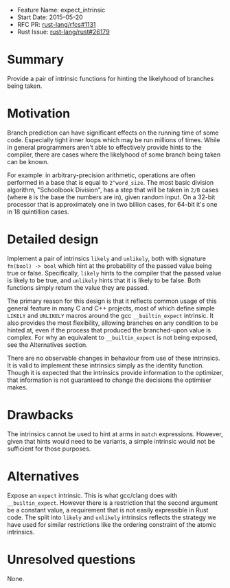 - Feature Name: expect_intrinsic
- Start Date: 2015-05-20
- RFC PR: [rust-lang/rfcs#1131](https://github.com/rust-lang/rfcs/pull/1131)
- Rust Issue: [rust-lang/rust#26179](https://github.com/rust-lang/rust/issues/26179)

# Summary

Provide a pair of intrinsic functions for hinting the likelyhood of branches being taken.

# Motivation

Branch prediction can have significant effects on the running time of some code. Especially tight
inner loops which may be run millions of times. While in general programmers aren't able to
effectively provide hints to the compiler, there are cases where the likelyhood of some branch
being taken can be known.

For example: in arbitrary-precision arithmetic, operations are often performed in a base that is
equal to `2^word_size`. The most basic division algorithm, "Schoolbook Division", has a step that
will be taken in `2/B` cases (where `B` is the base the numbers are in), given random input. On a
32-bit processor that is approximately one in two billion cases, for 64-bit it's one in 18
quintillion cases.

# Detailed design

Implement a pair of intrinsics `likely` and `unlikely`, both with signature `fn(bool) -> bool`
which hint at the probability of the passed value being true or false. Specifically, `likely` hints
to the compiler that the passed value is likely to be true, and `unlikely` hints that it is likely
to be false. Both functions simply return the value they are passed.

The primary reason for this design is that it reflects common usage of this general feature in many
C and C++ projects, most of which define simple `LIKELY` and `UNLIKELY` macros around the gcc
`__builtin_expect` intrinsic. It also provides the most flexibility, allowing branches on any
condition to be hinted at, even if the process that produced the branched-upon value is
complex. For why an equivalent to `__builtin_expect` is not being exposed, see the Alternatives
section.

There are no observable changes in behaviour from use of these intrinsics. It is valid to implement
these intrinsics simply as the identity function. Though it is expected that the intrinsics provide
information to the optimizer, that information is not guaranteed to change the decisions the
optimiser makes.

# Drawbacks

The intrinsics cannot be used to hint at arms in `match` expressions. However, given that hints
would need to be variants, a simple intrinsic would not be sufficient for those purposes.

# Alternatives

Expose an `expect` intrinsic. This is what gcc/clang does with `__builtin_expect`. However there is
a restriction that the second argument be a constant value, a requirement that is not easily
expressible in Rust code. The split into `likely` and `unlikely` intrinsics reflects the strategy
we have used for similar restrictions like the ordering constraint of the atomic intrinsics.

# Unresolved questions

None.
